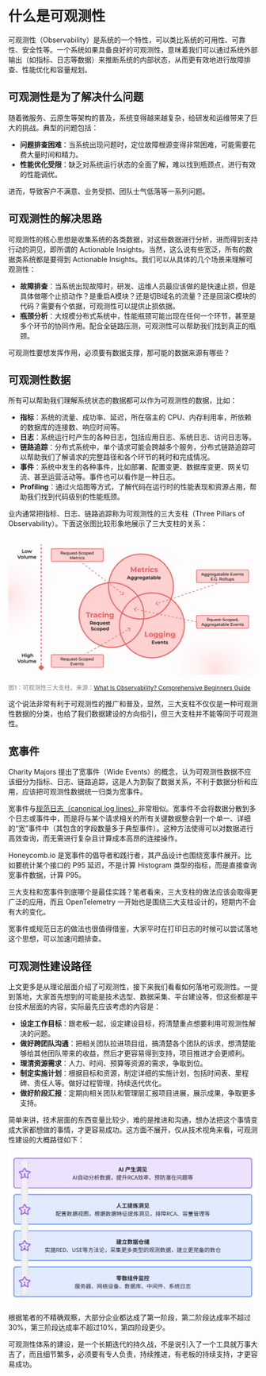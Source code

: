 # 什么是可观测性

可观测性（Observability）是系统的一个特性，可以类比系统的可用性、可靠性、安全性等。一个系统如果具备良好的可观测性，意味着我们可以通过系统外部输出（如指标、日志等数据）来推断系统的内部状态，从而更有效地进行故障排查、性能优化和容量规划。

## 可观测性是为了解决什么问题

随着微服务、云原生等架构的普及，系统变得越来越复杂，给研发和运维带来了巨大的挑战。典型的问题包括：

- **问题排查困难**：当系统出现问题时，定位故障根源变得非常困难，可能需要花费大量时间和精力。
- **性能优化受限**：缺乏对系统运行状态的全面了解，难以找到瓶颈点，进行有效的性能调优。

进而，导致客户不满意、业务受损、团队士气低落等一系列问题。

## 可观测性的解决思路

可观测性的核心思想是收集系统的各类数据，对这些数据进行分析，进而得到支持行动的洞见，即所谓的 Actionable Insights。当然，这么说有些宽泛，所有的数据类系统都是要得到 Actionable Insights。我们可以从具体的几个场景来理解可观测性：

- **故障排查**：当系统出现故障时，研发、运维人员最应该做的是快速止损，但是具体做哪个止损动作？是重启A模块？还是切B域名的流量？还是回滚C模块的代码？需要有个依据，可观测性可以提供止损依据。
- **瓶颈分析**：大规模分布式系统中，性能瓶颈可能出现在任何一个环节，甚至是多个环节的协同作用。配合全链路压测，可观测性可以帮助我们找到真正的瓶颈。

可观测性要想发挥作用，必须要有数据支撑，那可能的数据来源有哪些？

## 可观测性数据

所有可以帮助我们理解系统状态的数据都可以作为可观测性的数据，比如：

- **指标**：系统的流量、成功率、延迟，所在宿主的 CPU、内存利用率，所依赖的数据库的连接数、响应时间等。
- **日志**：系统运行时产生的各种日志，包括应用日志、系统日志、访问日志等。
- **链路追踪**：分布式系统中，单个请求可能会跨越多个服务，分布式链路追踪可以帮助我们了解请求的完整路径和各个环节的耗时和完成情况。
- **事件**：系统中发生的各种事件，比如部署、配置变更、数据库变更、网关切流、甚至运营活动等。事件也可以看作是一种日志。
- **Profiling**：通过火焰图等方式，了解代码在运行时的性能表现和资源占用，帮助我们找到代码级别的性能瓶颈。

业内通常把指标、日志、链路追踪称为可观测性的三大支柱（Three Pillars of Observability）。下面这张图比较形象地展示了三大支柱的关系：

![Three Pillars](three-pillars.png)

<span style="color:gray; font-size: 12px">图1：可观测性三大支柱。来源：[What Is Observability? Comprehensive Beginners Guide](https://devopscube.com/what-is-observability/)</span>

这个说法非常有利于可观测性的推广和普及，显然，三大支柱不仅仅是一种可观测性数据的分类，也给了我们数据建设的方向指引，但三大支柱并不能等同于可观测性。

## 宽事件

Charity Majors 提出了宽事件（Wide Events）的概念，认为可观测性数据不应该细分为指标、日志、链路追踪，这是人为割裂了数据关系，不利于数据分析和应用，应该把可观测性数据统一归类为宽事件。

宽事件与[规范日志（canonical log lines）](https://stripe.com/blog/canonical-log-lines)非常相似。宽事件不会将数据分散到多个日志或事件中，而是将与某个请求相关的所有关键数据整合到一个单一、详细的“宽”事件中（其包含的字段数量多于典型事件）。这种方法使得可以对数据进行高效查询，而无需进行复杂且计算成本高昂的连接操作。

Honeycomb.io 是宽事件的倡导者和践行者，其产品设计也围绕宽事件展开。比如要统计某个接口的 P95 延迟，不是计算 Histogram 类型的指标，而是直接查询宽事件数据，计算 P95。

三大支柱和宽事件到底哪个是最佳实践？笔者看来，三大支柱的做法应该会取得更广泛的应用，而且 OpenTelemetry 一开始也是围绕三大支柱设计的，短期内不会有大的变化。

宽事件或规范日志的做法也很值得借鉴，大家平时在打印日志的时候可以尝试落地这个思想，可以加速问题排查。

## 可观测性建设路径

上文更多是从理论层面介绍了可观测性，接下来我们看看如何落地可观测性。一提到落地，大家首先想到的可能是技术选型、数据采集、平台建设等，但这些都是平台技术层面的内容，实际最先应该考虑的内容是：

- **设定工作目标**：跟老板一起，设定建设目标，捋清楚重点想要利用可观测性解决的问题。
- **做好跨团队沟通**：把相关团队拉进项目组，搞清楚各个团队的诉求，想清楚能够给其他团队带来的收益，然后才更容易得到支持，项目推进才会更顺利。
- **理清资源需求**：人力、时间、预算等资源的需求，争取到位。
- **制定实施计划**：根据目标和资源，制定详细的实施计划，包括时间表、里程碑、责任人等。做好过程管理，持续迭代优化。
- **做好阶段汇报**：定期向相关团队和管理层汇报项目进展，展示成果，争取更多支持。

简单来讲，技术层面的东西变量比较少，难的是推进和沟通，想办法把这个事情变成大家都想做的事情，才更容易成功。这方面不展开，仅从技术视角来看，可观测性建设的大概路径如下：

![可观测性建设路径](path.png)

根据笔者的不精确观察，大部分企业都达成了第一阶段，第二阶段达成率不超过30%，第三阶段达成率不超过10%，第四阶段更少。

可观测性体系的建设，是一个长期迭代的持久战，不是说引入了一个工具就万事大吉了，而且细节繁多，必须要有专人负责，持续推进，有老板的持续支持，才更容易成功。
